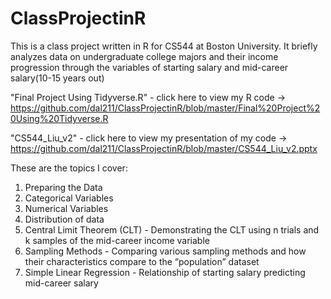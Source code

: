 # ClassProjectinR
This is a class project written in R for CS544 at Boston University.
It briefly analyzes data on undergraduate college majors and 
their income progression through the variables of starting salary and mid-career salary(10-15 years out)

"Final Project Using Tidyverse.R" - click here to view my R code -> https://github.com/dal211/ClassProjectinR/blob/master/Final%20Project%20Using%20Tidyverse.R

"CS544_Liu_v2" - click here to view my presentation of my code ->  https://github.com/dal211/ClassProjectinR/blob/master/CS544_Liu_v2.pptx

These are the topics I cover:

1. Preparing the Data
2. Categorical Variables
3. Numerical Variables
4. Distribution of data
5. Central Limit Theorem (CLT) - Demonstrating the CLT using n trials and k samples of the mid-career income variable
6. Sampling Methods - Comparing various sampling methods and how their characteristics compare to the “population” dataset 
7. Simple Linear Regression - Relationship of starting salary predicting mid-career salary

